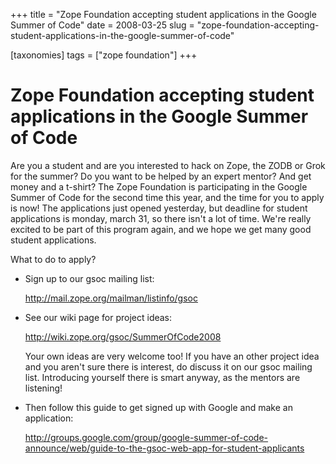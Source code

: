 +++
title = "Zope Foundation accepting student applications in the Google Summer of Code"
date = 2008-03-25
slug = "zope-foundation-accepting-student-applications-in-the-google-summer-of-code"

[taxonomies]
tags = ["zope foundation"]
+++

# Zope Foundation accepting student applications in the Google Summer of Code

Are you a student and are you interested to hack on Zope, the ZODB or
Grok for the summer? Do you want to be helped by an expert mentor? And
get money and a t-shirt? The Zope Foundation is participating in the
Google Summer of Code for the second time this year, and the time for
you to apply is now! The applications just opened yesterday, but
deadline for student applications is monday, march 31, so there isn't a
lot of time. We're really excited to be part of this program again, and
we hope we get many good student applications.

What to do to apply?

- Sign up to our gsoc mailing list:

  <http://mail.zope.org/mailman/listinfo/gsoc>

- See our wiki page for project ideas:

  <http://wiki.zope.org/gsoc/SummerOfCode2008>

  Your own ideas are very welcome too! If you have an other project idea
  and you aren't sure there is interest, do discuss it on our gsoc
  mailing list. Introducing yourself there is smart anyway, as the
  mentors are listening!

- Then follow this guide to get signed up with Google and make an
  application:

  <http://groups.google.com/group/google-summer-of-code-announce/web/guide-to-the-gsoc-web-app-for-student-applicants>
